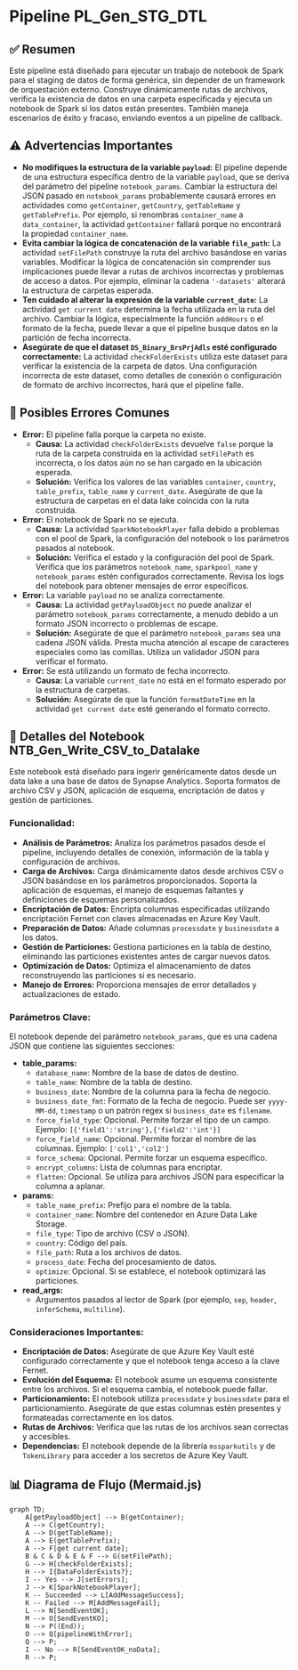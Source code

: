 
# Pipeline PL_Gen_STG_DTL

## ✅ Resumen

Este pipeline está diseñado para ejecutar un trabajo de notebook de Spark para el staging de datos de forma genérica, sin depender de un framework de orquestación externo. Construye dinámicamente rutas de archivos, verifica la existencia de datos en una carpeta especificada y ejecuta un notebook de Spark si los datos están presentes. También maneja escenarios de éxito y fracaso, enviando eventos a un pipeline de callback.

## ⚠️ Advertencias Importantes

*   **No modifiques la estructura de la variable `payload`:** El pipeline depende de una estructura específica dentro de la variable `payload`, que se deriva del parámetro del pipeline `notebook_params`. Cambiar la estructura del JSON pasado en `notebook_params` probablemente causará errores en actividades como `getContainer`, `getCountry`, `getTableName` y `getTablePrefix`. Por ejemplo, si renombras `container_name` a `data_container`, la actividad `getContainer` fallará porque no encontrará la propiedad `container_name`.
*   **Evita cambiar la lógica de concatenación de la variable `file_path`:** La actividad `setFilePath` construye la ruta del archivo basándose en varias variables. Modificar la lógica de concatenación sin comprender sus implicaciones puede llevar a rutas de archivos incorrectas y problemas de acceso a datos. Por ejemplo, eliminar la cadena `'-datasets'` alterará la estructura de carpetas esperada.
*   **Ten cuidado al alterar la expresión de la variable `current_date`:** La actividad `get current date` determina la fecha utilizada en la ruta del archivo. Cambiar la lógica, especialmente la función `addHours` o el formato de la fecha, puede llevar a que el pipeline busque datos en la partición de fecha incorrecta.
*   **Asegúrate de que el dataset `DS_Binary_BrsPrjAdls` esté configurado correctamente:** La actividad `checkFolderExists` utiliza este dataset para verificar la existencia de la carpeta de datos. Una configuración incorrecta de este dataset, como detalles de conexión o configuración de formato de archivo incorrectos, hará que el pipeline falle.

## 🐞 Posibles Errores Comunes

*   **Error:** El pipeline falla porque la carpeta no existe.
    *   **Causa:** La actividad `checkFolderExists` devuelve `false` porque la ruta de la carpeta construida en la actividad `setFilePath` es incorrecta, o los datos aún no se han cargado en la ubicación esperada.
    *   **Solución:** Verifica los valores de las variables `container`, `country`, `table_prefix`, `table_name` y `current_date`. Asegúrate de que la estructura de carpetas en el data lake coincida con la ruta construida.
*   **Error:** El notebook de Spark no se ejecuta.
    *   **Causa:** La actividad `SparkNotebookPlayer` falla debido a problemas con el pool de Spark, la configuración del notebook o los parámetros pasados al notebook.
    *   **Solución:** Verifica el estado y la configuración del pool de Spark. Verifica que los parámetros `notebook_name`, `sparkpool_name` y `notebook_params` estén configurados correctamente. Revisa los logs del notebook para obtener mensajes de error específicos.
*   **Error:** La variable `payload` no se analiza correctamente.
    *   **Causa:** La actividad `getPayloadObject` no puede analizar el parámetro `notebook_params` correctamente, a menudo debido a un formato JSON incorrecto o problemas de escape.
    *   **Solución:** Asegúrate de que el parámetro `notebook_params` sea una cadena JSON válida. Presta mucha atención al escape de caracteres especiales como las comillas. Utiliza un validador JSON para verificar el formato.
*   **Error:** Se está utilizando un formato de fecha incorrecto.
    *   **Causa:** La variable `current_date` no está en el formato esperado por la estructura de carpetas.
    *   **Solución:** Asegúrate de que la función `formatDateTime` en la actividad `get current date` esté generando el formato correcto.

## 🧩 Detalles del Notebook NTB\_Gen\_Write\_CSV\_to\_Datalake

Este notebook está diseñado para ingerir genéricamente datos desde un data lake a una base de datos de Synapse Analytics. Soporta formatos de archivo CSV y JSON, aplicación de esquema, encriptación de datos y gestión de particiones.

### Funcionalidad:

*   **Análisis de Parámetros:** Analiza los parámetros pasados desde el pipeline, incluyendo detalles de conexión, información de la tabla y configuración de archivos.
*   **Carga de Archivos:** Carga dinámicamente datos desde archivos CSV o JSON basándose en los parámetros proporcionados. Soporta la aplicación de esquemas, el manejo de esquemas faltantes y definiciones de esquemas personalizados.
*   **Encriptación de Datos:** Encripta columnas especificadas utilizando encriptación Fernet con claves almacenadas en Azure Key Vault.
*   **Preparación de Datos:** Añade columnas `processdate` y `businessdate` a los datos.
*   **Gestión de Particiones:** Gestiona particiones en la tabla de destino, eliminando las particiones existentes antes de cargar nuevos datos.
*   **Optimización de Datos:** Optimiza el almacenamiento de datos reconstruyendo las particiones si es necesario.
*   **Manejo de Errores:** Proporciona mensajes de error detallados y actualizaciones de estado.

### Parámetros Clave:

El notebook depende del parámetro `notebook_params`, que es una cadena JSON que contiene las siguientes secciones:

*   **table\_params:**
    *   `database_name`: Nombre de la base de datos de destino.
    *   `table_name`: Nombre de la tabla de destino.
    *   `business_date`: Nombre de la columna para la fecha de negocio.
    *   `business_date_fmt`: Formato de la fecha de negocio. Puede ser `yyyy-MM-dd`, `timestamp` o un patrón regex si `business_date` es `filename`.
    *   `force_field_type`: Opcional. Permite forzar el tipo de un campo. Ejemplo: `[{'field1':'string'},{'field2':'int'}]`
    *   `force_field_name`: Opcional. Permite forzar el nombre de las columnas. Ejemplo: `['col1','col2']`
    *   `force_schema`: Opcional. Permite forzar un esquema específico.
    *   `encrypt_columns`: Lista de columnas para encriptar.
    *   `flatten`: Opcional. Se utiliza para archivos JSON para especificar la columna a aplanar.
*   **params:**
    *   `table_name_prefix`: Prefijo para el nombre de la tabla.
    *   `container_name`: Nombre del contenedor en Azure Data Lake Storage.
    *   `file_type`: Tipo de archivo (CSV o JSON).
    *   `country`: Código del país.
    *   `file_path`: Ruta a los archivos de datos.
    *   `process_date`: Fecha del procesamiento de datos.
    *   `optimize`: Opcional. Si se establece, el notebook optimizará las particiones.
*   **read\_args:**
    *   Argumentos pasados al lector de Spark (por ejemplo, `sep`, `header`, `inferSchema`, `multiline`).

### Consideraciones Importantes:

*   **Encriptación de Datos:** Asegúrate de que Azure Key Vault esté configurado correctamente y que el notebook tenga acceso a la clave Fernet.
*   **Evolución del Esquema:** El notebook asume un esquema consistente entre los archivos. Si el esquema cambia, el notebook puede fallar.
*   **Particionamiento:** El notebook utiliza `processdate` y `businessdate` para el particionamiento. Asegúrate de que estas columnas estén presentes y formateadas correctamente en los datos.
*   **Rutas de Archivos:** Verifica que las rutas de los archivos sean correctas y accesibles.
*   **Dependencias:** El notebook depende de la librería `mssparkutils` y de `TokenLibrary` para acceder a los secretos de Azure Key Vault.

## 📊 Diagrama de Flujo (Mermaid.js)

```mermaid
graph TD;
    A[getPayloadObject] --> B(getContainer);
    A --> C(getCountry);
    A --> D(getTableName);
    A --> E(getTablePrefix);
    A --> F[get current date];
    B & C & D & E & F --> G(setFilePath);
    G --> H[checkFolderExists];
    H --> I{DataFolderExists?};
    I -- Yes --> J[setErrors];
    J --> K[SparkNotebookPlayer];
    K -- Succeeded --> L[AddMessageSuccess];
    K -- Failed --> M[AddMessageFail];
    L --> N[SendEventOK];
    M --> O[SendEventKO];
    N --> P((End));
    O --> Q[pipelineWithError];
    Q --> P;
    I -- No --> R[SendEventOK_noData];
    R --> P;
```
